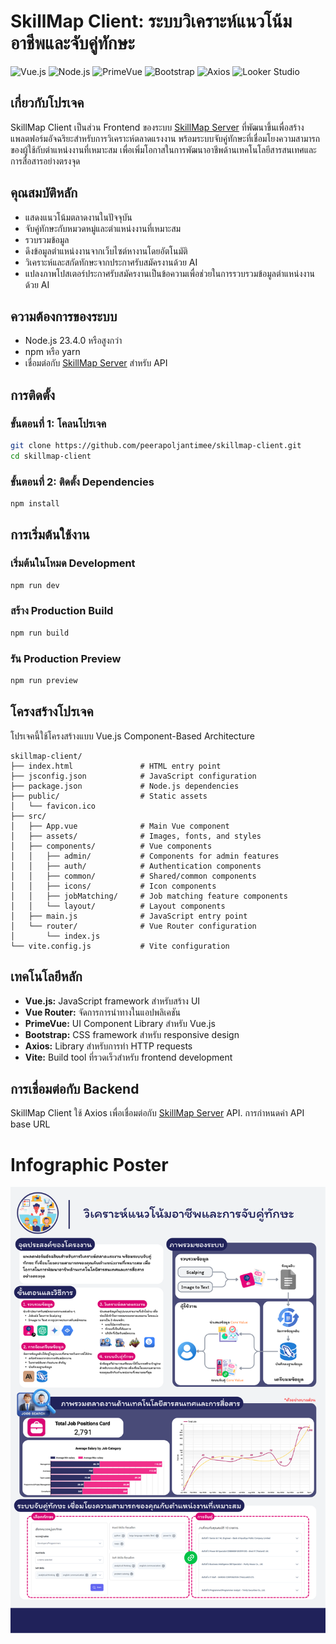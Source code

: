 # SkillMap Client: ระบบวิเคราะห์แนวโน้มอาชีพและจับคู่ทักษะ

![Vue.js](https://img.shields.io/badge/Vue.js-4FC08D?style=flat&logo=vue.js&logoColor=white)
![Node.js](https://img.shields.io/badge/Node.js-23.4.0-339933?style=flat&logo=node.js&logoColor=white)
![PrimeVue](https://img.shields.io/badge/PrimeVue-4393CA?style=flat&logo=prime&logoColor=white)
![Bootstrap](https://img.shields.io/badge/Bootstrap-7952B3?style=flat&logo=bootstrap&logoColor=white)
![Axios](https://img.shields.io/badge/Axios-5A29E4?style=flat&logo=axios&logoColor=white)
![Looker Studio](https://img.shields.io/badge/Looker_Studio-0078D4?style=flat&logo=google&logoColor=white)

## เกี่ยวกับโปรเจค

SkillMap Client เป็นส่วน Frontend ของระบบ [SkillMap Server](https://github.com/peerapoljantimee/skillmap-server) ที่พัฒนาขึ้นเพื่อสร้างแพลตฟอร์มอัจฉริยะสำหรับการวิเคราะห์ตลาดแรงงาน พร้อมระบบจับคู่ทักษะที่เชื่อมโยงความสามารถของผู้ใช้กับตำแหน่งงานที่เหมาะสม เพื่อเพิ่มโอกาสในการพัฒนาอาชีพด้านเทคโนโลยีสารสนเทศและการสื่อสารอย่างตรงจุด

## คุณสมบัติหลัก

- แสดงแนวโน้มตลาดงานในปัจจุบัน
- จับคู่ทักษะกับหมวดหมู่และตำแหน่งงานที่เหมาะสม
- รวบรวมข้อมูล
- ดึงข้อมูลตำแหน่งงานจากเว็บไซต์หางานโดยอัตโนมัติ
- วิเคราะห์และสกัดทักษะจากประกาศรับสมัครงานด้วย AI
- แปลงภาพโปสเตอร์ประกาศรับสมัครงานเป็นข้อความเพื่อช่วยในการรวบรวมข้อมูลตำแหน่งงานด้วย AI

## ความต้องการของระบบ

- Node.js 23.4.0 หรือสูงกว่า
- npm หรือ yarn
- เชื่อมต่อกับ [SkillMap Server](https://github.com/peerapoljantimee/skillmap-server) สำหรับ API

## การติดตั้ง

### ขั้นตอนที่ 1: โคลนโปรเจค

```bash
git clone https://github.com/peerapoljantimee/skillmap-client.git
cd skillmap-client
```

### ขั้นตอนที่ 2: ติดตั้ง Dependencies

```bash
npm install
```

## การเริ่มต้นใช้งาน

### เริ่มต้นในโหมด Development

```bash
npm run dev
```

### สร้าง Production Build

```bash
npm run build
```

### รัน Production Preview

```bash
npm run preview
```

## โครงสร้างโปรเจค

โปรเจคนี้ใช้โครงสร้างแบบ Vue.js Component-Based Architecture

```
skillmap-client/
├── index.html               # HTML entry point
├── jsconfig.json            # JavaScript configuration
├── package.json             # Node.js dependencies
├── public/                  # Static assets
│   └── favicon.ico
├── src/
│   ├── App.vue              # Main Vue component
│   ├── assets/              # Images, fonts, and styles
│   ├── components/          # Vue components
│   │   ├── admin/           # Components for admin features
│   │   ├── auth/            # Authentication components
│   │   ├── common/          # Shared/common components
│   │   ├── icons/           # Icon components
│   │   ├── jobMatching/     # Job matching feature components
│   │   └── layout/          # Layout components
│   ├── main.js              # JavaScript entry point
│   └── router/              # Vue Router configuration
│       └── index.js
└── vite.config.js           # Vite configuration
```

## เทคโนโลยีหลัก

- **Vue.js:** JavaScript framework สำหรับสร้าง UI
- **Vue Router:** จัดการการนำทางในแอปพลิเคชัน
- **PrimeVue:** UI Component Library สำหรับ Vue.js
- **Bootstrap:** CSS framework สำหรับ responsive design
- **Axios:** Library สำหรับการทำ HTTP requests
- **Vite:** Build tool ที่รวดเร็วสำหรับ frontend development

## การเชื่อมต่อกับ Backend

SkillMap Client ใช้ Axios เพื่อเชื่อมต่อกับ [SkillMap Server](https://github.com/peerapoljantimee/skillmap-server) API. การกำหนดค่า API base URL


# Infographic Poster
![infographic](img/วิเคราะห์แนวโน้มอาชีพและการจับคู่ทักษะ.png)

